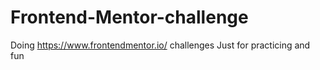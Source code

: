 # Frontend-Mentor-challenge
Doing https://www.frontendmentor.io/ challenges
Just for practicing and fun
